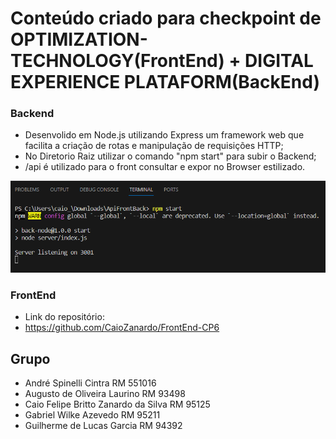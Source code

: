 # Conteúdo criado para checkpoint de OPTIMIZATION-TECHNOLOGY(FrontEnd) + DIGITAL EXPERIENCE PLATAFORM(BackEnd)

### Backend

- Desenvolido em Node.js utilizando Express um framework web que facilita a criação de rotas e manipulação de requisições HTTP;
- No Diretorio Raiz utilizar o comando "npm start" para subir o Backend;
- /api é utilizado para o front consultar e expor no Browser estilizado.

![PRINT!](img/startNode.png)

### FrontEnd

- Link do repositório:
 - https://github.com/CaioZanardo/FrontEnd-CP6

## Grupo

- André Spinelli Cintra RM 551016
- Augusto de Oliveira Laurino RM 93498
- Caio Felipe Britto Zanardo da Silva RM 95125
- Gabriel Wilke Azevedo RM 95211
- Guilherme de Lucas Garcia RM 94392